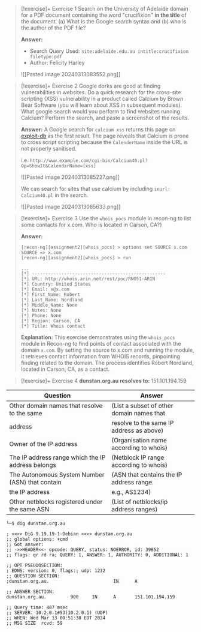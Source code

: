 
> [!exercise]+ Exercise 1
> Search on the University of Adelaide domain for a PDF document containing the word "crucifixion" **in the title** of the document. (a) What is the Google search syntax and (b) who is the author of the PDF file?
> 
> **Answer:**
> - Search Query Used: `site:adelaide.edu.au intitle:crucifixion filetype:pdf`
> - Author: Felicity Harley
>   
> ![[Pasted image 20240313083552.png]]


> [!exercise]+ Exercise 2
> Google dorks are good at finding vulnerabilities in websites. Do a quick research for the cross-site scripting (XSS) vulnerability in a product called Calcium by Brown Bear Software (you will learn about XSS in subsequent modules). What google search would you perform to find websites running Calcium? Perform the search, and paste a screenshot of the results.
> 
> **Answer:**
> A Google search for `calcium xss` returns this page on [exploit-db](https://www.exploit-db.com/exploits/31858) as the first result. The page reveals that Calcium is prone to cross script scripting because the `CalenderName` inside the URL is not properly sanitised. 
> 
> i.e. `http://www.example.com/cgi-bin/Calcium40.pl?Op=ShowIt&CalendarName=[xss]`
> 
> ![[Pasted image 20240313085227.png]]
> 
> We can search for sites that use calcium by including `inurl: Calcium40.pl` in the search.
> 
> ![[Pasted image 20240313085633.png]]


> [!exercise]+ Exercise 3
> Use the `whois_pocs` module in recon-ng to list some contacts for x.com. Who is located in Carson, CA?}
> 
> **Answer:**
>
> ```
> [recon-ng][assignment2][whois_pocs] > options set SOURCE x.com
> SOURCE => x.com
> [recon-ng][assignment2][whois_pocs] > run
>
> ...
> [*] --------------------------------------------------
> [*] URL: http://whois.arin.net/rest/poc/RNO51-ARIN
> [*] Country: United States
> [*] Email: x@x.com
> [*] First_Name: Robert
> [*] Last_Name: Nordland
> [*] Middle_Name: None
> [*] Notes: None
> [*] Phone: None
> [*] Region: Carson, CA
> [*] Title: Whois contact
> ```
>
> **Explanation:** This exercise demonstrates using the `whois_pocs` module in Recon-ng to find points of contact associated with the domain `x.com`. By setting the source to x.com and running the module, it retrieves contact information from WHOIS records, pinpointing finding related to the domain. The process identifies Robert Nordland, located in Carson, CA, as a contact.

> [!exercise]+ Exercise 4
> **dunstan.org.au resolves to:** 151.101.194.159

| **Question**                                      | **Answer**                                |
| ------------------------------------------------- | ----------------------------------------- |
| Other domain names that resolve to the same       | (List a subset of other domain names that |
| address                                           | resolve to the same IP address as above)  |
| Owner of the IP address                           | (Organisation name according to whois)    |
| The IP address range which the IP address belongs | (Netblock IP range according to whois)    |
| The Autonomous System Number (ASN) that contain   | (ASN that contains the IP address range.  |
| the IP address                                    | e.g., AS1234)                             |
| Other netblocks registered under the same ASN     | (List of netblocks/ip address ranges)     |

```shell
└─$ dig dunstan.org.au

; <<>> DiG 9.19.19-1-Debian <<>> dunstan.org.au
;; global options: +cmd
;; Got answer:
;; ->>HEADER<<- opcode: QUERY, status: NOERROR, id: 39852
;; flags: qr rd ra; QUERY: 1, ANSWER: 1, AUTHORITY: 0, ADDITIONAL: 1

;; OPT PSEUDOSECTION:
; EDNS: version: 0, flags:; udp: 1232
;; QUESTION SECTION:
;dunstan.org.au.                        IN      A

;; ANSWER SECTION:
dunstan.org.au.         900     IN      A       151.101.194.159

;; Query time: 407 msec
;; SERVER: 10.2.0.1#53(10.2.0.1) (UDP)
;; WHEN: Wed Mar 13 00:51:38 EDT 2024
;; MSG SIZE  rcvd: 59
```